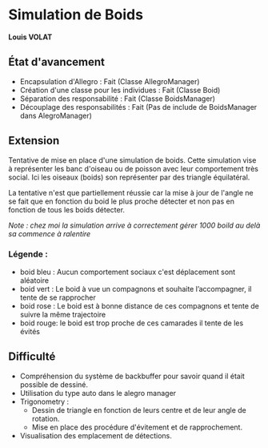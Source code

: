 # Simulation de Boids
**Louis VOLAT**

## État d'avancement
* Encapsulation d'Allegro : Fait (Classe AllegroManager)
* Création d'une classe pour les individues : Fait (Classe Boid)
* Séparation des responsabilité : Fait (Classe BoidsManager)
* Découplage des responsabilités : Fait (Pas de include de BoidsManager dans AlegroManager)

## Extension
Tentative de mise en place d'une simulation de boids. Cette simulation vise à représenter les banc d'oiseau ou de poisson avec leur comportement très social. Ici les oiseaux (boids) son représenter par des triangle équilatéral.

La tentative n'est que partiellement réussie car la mise à jour de l'angle ne se fait que en fonction du boid le plus proche détecter et non pas en fonction de tous les boids détecter.

*Note : chez moi la simulation arrive à correctement gérer 1000 boild au delà sa commence à ralentire* 
### Légende :

* boid bleu : Aucun comportement sociaux c'est déplacement sont aléatoire
* boid vert : Le boid à vue un compagnons et souhaite l’accompagner, il tente de se rapprocher
* boid rose : Le boid est à bonne distance de ces compagnons et tente de suivre la même trajectoire
* boid rouge: le boid est trop proche de ces camarades il tente de les évités



## Difficulté

* Compréhension du système de backbuffer pour savoir quand il était possible de dessiné.
* Utilisation du type auto dans le alegro manager
* Trigonometry :
    * Dessin de triangle en fonction de leurs centre et de leur angle de rotation.
    * Mise en place des procédure d'évitement et de rapprochement.
* Visualisation des emplacement de détections.